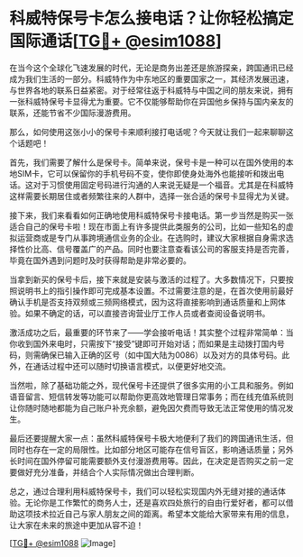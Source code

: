 # 科威特保号卡怎么接电话？让你轻松搞定国际通话[[TG💪+ @esim1088](https://t.me/s/esim1088)]

在当今这个全球化飞速发展的时代，无论是商务出差还是旅游探亲，跨国通讯已经成为我们生活的一部分。科威特作为中东地区的重要国家之一，其经济发展迅速，与世界各地的联系日益紧密。对于经常往返于科威特与中国之间的朋友来说，拥有一张科威特保号卡显得尤为重要。它不仅能够帮助你在异国他乡保持与国内亲友的联系，还能节省不少国际漫游费用。

那么，如何使用这张小小的保号卡来顺利接打电话呢？今天就让我们一起来聊聊这个话题吧！

首先，我们需要了解什么是保号卡。简单来说，保号卡是一种可以在国外使用的本地SIM卡，它可以保留你的手机号码不变，使你即使身处海外也能接听和拨出电话。这对于习惯使用固定号码进行沟通的人来说无疑是一个福音。尤其是在科威特这样需要长期居住或者频繁往来的人群中，选择一张合适的保号卡显得尤为关键。

接下来，我们来看看如何正确地使用科威特保号卡接电话。第一步当然是购买一张适合自己的保号卡啦！现在市面上有许多提供此类服务的公司，比如一些知名的虚拟运营商或是专门从事跨境通信业务的企业。在选购时，建议大家根据自身需求选择性价比高、信号覆盖广的产品。同时也要注意查看该公司的客服支持是否完善，毕竟在国外遇到问题时及时获得帮助是非常必要的。

当拿到新买的保号卡后，接下来就是安装与激活的过程了。大多数情况下，只要按照说明书上的指引操作即可完成基本设置。不过需要注意的是，在首次使用前最好确认手机是否支持双频或三频网络模式，因为这将直接影响到通话质量和上网体验。如果不确定的话，可以直接咨询营业厅工作人员或者查阅设备说明书。

激活成功之后，最重要的环节来了——学会接听电话！其实整个过程非常简单：当你收到国外来电时，只需按下“接受”键即可开始对话；而如果是主动拨打国内号码，则需确保已输入正确的区号（如中国大陆为0086）以及对方的具体号码。此外，在通话过程中还可以随时切换语言模式，以便更好地交流。

当然啦，除了基础功能之外，现代保号卡还提供了很多实用的小工具和服务。例如语音留言、短信转发等功能可以帮助你更高效地管理日常事务；而在线充值系统则让你随时随地都能为自己账户补充余额，避免因欠费而导致无法正常使用的情况发生。

最后还要提醒大家一点：虽然科威特保号卡极大地便利了我们的跨国通讯生活，但同时也存在一定的局限性。比如部分地区可能存在信号盲区，影响通话质量；另外长时间在国外停留可能需要额外支付漫游费用等。因此，在决定是否购买之前一定要做好充分准备，并结合个人实际情况做出合理判断。

总之，通过合理利用科威特保号卡，我们可以轻松实现国内外无缝对接的通话体验。无论你是工作繁忙的商务人士，还是喜欢四处旅行的自由行爱好者，都可以借助这项技术拉近自己与家人朋友之间的距离。希望本文能给大家带来有用的信息，让大家在未来的旅途中更加从容不迫！

[[TG💪+ @esim1088](https://t.me/s/esim1088) ![Image](https://i.postimg.cc/4NQfJmqS/Snipaste-2025-05-13-00-14-12.png)]
